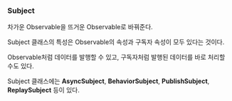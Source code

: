 ### Subject

차가운 Observable을 뜨거운 Observable로 바꿔준다.

Subject 클래스의 특성은 Observable의 속성과 구독자 속성이 모두 있다는 것이다.

Observable처럼 데이터를 발행할 수 있고, 구독자처럼 발행된 데이터를 바로 처리할 수도 있다.

Subject 클래스에는 **AsyncSubject**, **BehaviorSubject**, **PublishSubject**, **ReplaySubject** 등이 있다.